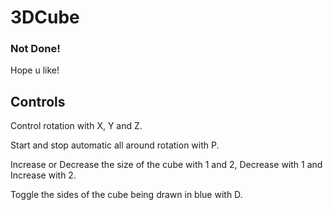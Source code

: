 # 3DCube
### Not Done!
Hope u like!

## Controls
Control rotation with X, Y and Z.

Start and stop automatic all around rotation with P.

Increase or Decrease the size of the cube with 1 and 2, Decrease with 1 and Increase with 2.

Toggle the sides of the cube being drawn in blue with D.
